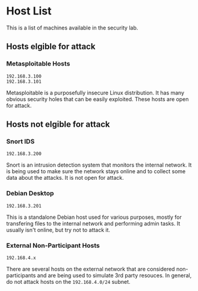 Host List
==========
This is a list of machines available in the security lab.

## Hosts elgible for attack

### Metasploitable Hosts
        
    192.168.3.100
    192.168.3.101

Metasploitable is a purposefully insecure Linux distribution.  It has many obvious security holes that can be easily exploited.
These hosts are open for attack.

## Hosts not elgible for attack

### Snort IDS

    192.168.3.200

Snort is an intrusion detection system that monitors the internal network.  It is being used to make sure the network stays online
and to collect some data about the attacks.  It is not open for attack.

### Debian Desktop

    192.168.3.201

This is a standalone Debian host used for various purposes, mostly for transfering files to the internal network and performing admin
tasks.  It usually isn't online, but try not to attack it. 

### External Non-Participant Hosts

    192.168.4.x

There are several hosts on the external network that are considered non-participants and are being used to simulate 3rd party resouces.
In general, do not attack hosts on the `192.168.4.0/24` subnet.
